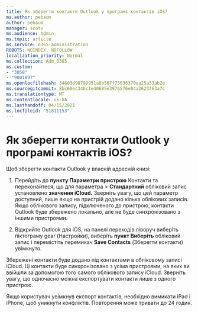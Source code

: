 ```yaml
---
title: Як зберегти контакти Outlook у програмі контактів iOS?
ms.author: pebaum
author: pebaum
manager: scotv
ms.audience: Admin
ms.topic: article
ms.service: o365-administration
ROBOTS: NOINDEX, NOFOLLOW
localization_priority: Normal
ms.collection: Adm_O365
ms.custom:
- "3058"
- "9001097"
ms.openlocfilehash: 34603d90799951a8b567f75036370aa25a33ab2e
ms.sourcegitcommit: 8bc60ec34bc1e40685e3976576e04a2623f63a7c
ms.translationtype: MT
ms.contentlocale: uk-UA
ms.lasthandoff: 04/15/2021
ms.locfileid: "51811153"
---
```

# <a name="how-do-i-save-my-outlook-contacts-to-my-ios-contacts-app"></a>Як зберегти контакти Outlook у програмі контактів iOS?

Щоб зберегти контакти Outlook у власній адресній книзі:
 
1. Перейдіть до **пункту Параметри пристрою** Контакти та переконайтеся, що для параметра  >   **Стандартний** обліковий запис установлено **значення iCloud.** Зверніть увагу, що цей параметр доступний, лише якщо на пристрій додано кілька облікових записів. Якщо облікового запису, підключеного до пристрою, контакти Outlook буде збережено локально, але не буде синхронізовано з іншими пристроями.
 
2. Відкрийте Outlook для iOS, на панелі переходів ліворуч виберіть піктограму gear (Настройки), виберіть **пункт Виберіть** обліковий запис і перемістіть перемикач **Save Contacts** (Зберегти контакти) увімкнуто.
 
Збережені контакти буде додано під контактами в обліковому записі iCloud. Ці контакти буде синхронізовано з усіма пристроями, на яких ви ввійшли за допомогою того самого облікового запису iCloud. Зверніть увагу, що одночасно можна експортувати контакти лише з одного пристрою.
 
Якщо користувач увімкнув експорт контактів, необхідно вимикати iPad і iPhone, щоб уникнути конфліктів. Повторення може тривати до 24 годин.